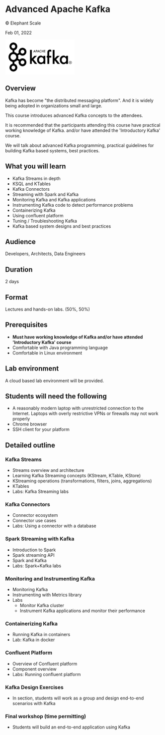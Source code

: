 # Advanced Apache Kafka

© Elephant Scale

Feb 01, 2022

![](../assets/images/logos/kafka-logo-2.png)

## Overview

Kafka has become "the distributed messaging platform".  And it is widely being adopted in organizations small and large.

This course introduces advanced Kafka concepts to the attendees.

It is recommended that the participants attending this course have practical working knowledge of Kafka. and/or have attended the 'Introductory Kafka' course.

We will talk about advanced Kafka programming, practical guidelines for building Kafka based systems, best practices.

## What you will learn

* Kafka Streams in depth
* KSQL and KTables
* Kafka Connectors
* Streaming with Spark and Kafka
* Monitoring Kafka and Kafka applications
* Instrumenting Kafka code to detect performance problems
* Containerizing Kafka
* Using confluent platform
* Tuning / Troubleshooting Kafka
* Kafka based system designs and best practices

## Audience

Developers, Architects, Data Engineers

## Duration

2 days

## Format

Lectures and hands-on labs. (50%, 50%)

## Prerequisites

* **Must have working knowledge of Kafka and/or have attended 'Introductory Kafka' course**
* Comfortable with Java programming language
* Comfortable in Linux environment

## Lab environment

A cloud based lab environment will be provided.

## Students will need the following

* A reasonably modern laptop with unrestricted connection to the Internet.  Laptops with overly restrictive VPNs or firewalls may not work properly
* Chrome browser
* SSH client for your platform

## Detailed outline

### Kafka Streams

* Streams overview and architecture
* Learning Kafka Streaming concepts (KStream, KTable, KStore)
* KStreaming operations (transformations, filters, joins, aggregations)
* KTables
* Labs: Kafka Streaming labs

### Kafka Connectors

* Connector ecosystem
* Connector use cases
* Labs: Using a connector with a database

### Spark Streaming with Kafka

* Introduction to Spark
* Spark streaming API
* Spark and Kafka
* Labs: Spark+Kafka labs

### Monitoring and Instrumenting Kafka

* Monitoring Kafka
* Instrumenting with Metrics library
* Labs
    - Monitor Kafka cluster
    - Instrument Kafka applications and monitor their performance

### Containerizing Kafka

* Running Kafka in containers
* Lab: Kafka in docker

### Confluent Platform

* Overview of Confluent platform
* Component overview
* Labs:  Running confluent platform

### Kafka Design Exercises

* In section, students will work as a group and design end-to-end scenarios with Kafka

### Final workshop (time permitting)

* Students will build an end-to-end application using Kafka
